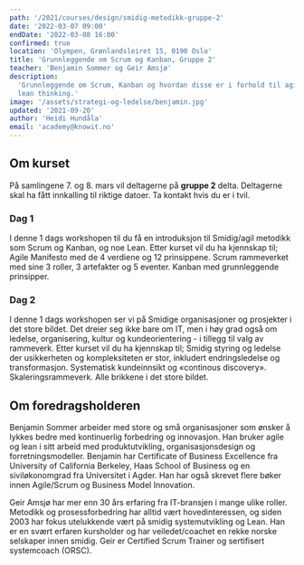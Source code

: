 ```yaml
---
path: '/2021/courses/design/smidig-metodikk-gruppe-2'
date: '2022-03-07 09:00'
endDate: '2022-03-08 16:00'
confirmed: true
location: 'Olympen, Grønlandsleiret 15, 0190 Oslo'
title: 'Grunnleggende om Scrum og Kanban, Gruppe 2'
teacher: 'Benjamin Sommer og Geir Amsjø'
description:
  'Grunnleggende om Scrum, Kanban og hvordan disse er i forhold til agile og
  lean thinking.'
image: '/assets/strategi-og-ledelse/benjamin.jpg'
updated: '2021-09-20'
author: 'Heidi Hundåla'
email: 'academy@knowit.no'
---
```


## Om kurset

På samlingene 7. og 8. mars vil deltagerne på **gruppe 2** delta. Deltagerne
skal ha fått innkalling til riktige datoer. Ta kontakt hvis du er i tvil.

### Dag 1

I denne 1 dags workshopen til du få en introduksjon til Smidig/agil metodikk
som Scrum og Kanban, og noe Lean. Etter kurset vil du ha kjennskap til; Agile
Manifesto med de 4 verdiene og 12 prinsippene. Scrum rammeverket med sine 3
roller, 3 artefakter og 5 eventer. Kanban med grunnleggende prinsipper.

### Dag 2

I denne 1 dags workshopen ser vi på Smidige organisasjoner og prosjekter i det
store bildet. Det dreier seg ikke bare om IT, men i høy grad også om ledelse,
organisering, kultur og kundeorientering - i tillegg til valg av rammeverk.
Etter kurset vil du ha kjennskap til; Smidig styring og ledelse der
usikkerheten og kompleksiteten er stor, inkludert endringsledelse og
transformasjon. Systematisk kundeinnsikt og «continous discovery».
Skaleringsrammeverk. Alle brikkene i det store bildet.

## Om foredragsholderen

Benjamin Sommer arbeider med store og små organisasjoner som ønsker å lykkes
bedre med kontinuerlig forbedring og innovasjon. Han bruker agile og lean i
sitt arbeid med produktutvikling, organisasjonsdesign og forretningsmodeller.
Benjamin har Certificate of Business Excellence fra University of California
Berkeley, Haas School of Business og en siviløkonomgrad fra Universitet i
Agder. Han har også skrevet flere bøker innen Agile/Scrum og Business Model
Innovation.

Geir Amsjø har mer enn 30 års erfaring fra IT-bransjen i mange ulike roller.
Metodikk og prosessforbedring har alltid vært hovedinteressen, og siden 2003
har fokus utelukkende vært på smidig systemutvikling og Lean. Han er en svært
erfaren kursholder og har veiledet/coachet en rekke norske selskaper innen
smidig. Geir er Certified Scrum Trainer og sertifisert systemcoach (ORSC).
